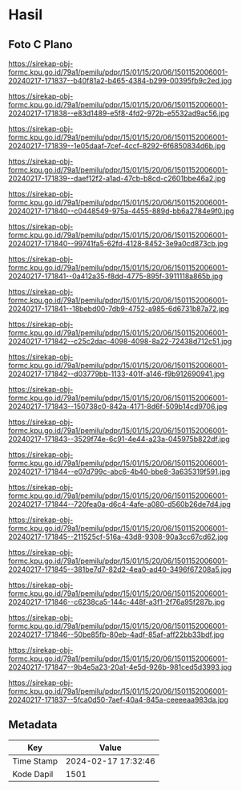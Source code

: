 # Hasil

## Foto C Plano

https://sirekap-obj-formc.kpu.go.id/79a1/pemilu/pdpr/15/01/15/20/06/1501152006001-20240217-171837--b40f81a2-b465-4384-b299-00395fb9c2ed.jpg

https://sirekap-obj-formc.kpu.go.id/79a1/pemilu/pdpr/15/01/15/20/06/1501152006001-20240217-171838--e83d1489-e5f8-4fd2-972b-e5532ad9ac56.jpg

https://sirekap-obj-formc.kpu.go.id/79a1/pemilu/pdpr/15/01/15/20/06/1501152006001-20240217-171839--1e05daaf-7cef-4ccf-8292-6f6850834d6b.jpg

https://sirekap-obj-formc.kpu.go.id/79a1/pemilu/pdpr/15/01/15/20/06/1501152006001-20240217-171839--daef12f2-a1ad-47cb-b8cd-c2601bbe46a2.jpg

https://sirekap-obj-formc.kpu.go.id/79a1/pemilu/pdpr/15/01/15/20/06/1501152006001-20240217-171840--c0448549-975a-4455-889d-bb6a2784e9f0.jpg

https://sirekap-obj-formc.kpu.go.id/79a1/pemilu/pdpr/15/01/15/20/06/1501152006001-20240217-171840--99741fa5-62fd-4128-8452-3e9a0cd873cb.jpg

https://sirekap-obj-formc.kpu.go.id/79a1/pemilu/pdpr/15/01/15/20/06/1501152006001-20240217-171841--0a412a35-f8dd-4775-895f-3911118a865b.jpg

https://sirekap-obj-formc.kpu.go.id/79a1/pemilu/pdpr/15/01/15/20/06/1501152006001-20240217-171841--18bebd00-7db9-4752-a985-6d6731b87a72.jpg

https://sirekap-obj-formc.kpu.go.id/79a1/pemilu/pdpr/15/01/15/20/06/1501152006001-20240217-171842--c25c2dac-4098-4098-8a22-72438d712c51.jpg

https://sirekap-obj-formc.kpu.go.id/79a1/pemilu/pdpr/15/01/15/20/06/1501152006001-20240217-171842--d03779bb-1133-401f-a146-f9b912690941.jpg

https://sirekap-obj-formc.kpu.go.id/79a1/pemilu/pdpr/15/01/15/20/06/1501152006001-20240217-171843--150738c0-842a-4171-8d6f-509b14cd9706.jpg

https://sirekap-obj-formc.kpu.go.id/79a1/pemilu/pdpr/15/01/15/20/06/1501152006001-20240217-171843--3529f74e-6c91-4e44-a23a-045975b822df.jpg

https://sirekap-obj-formc.kpu.go.id/79a1/pemilu/pdpr/15/01/15/20/06/1501152006001-20240217-171844--e07d799c-abc6-4b40-bbe8-3a635319f591.jpg

https://sirekap-obj-formc.kpu.go.id/79a1/pemilu/pdpr/15/01/15/20/06/1501152006001-20240217-171844--720fea0a-d6c4-4afe-a080-d560b26de7d4.jpg

https://sirekap-obj-formc.kpu.go.id/79a1/pemilu/pdpr/15/01/15/20/06/1501152006001-20240217-171845--211525cf-516a-43d8-9308-90a3cc67cd62.jpg

https://sirekap-obj-formc.kpu.go.id/79a1/pemilu/pdpr/15/01/15/20/06/1501152006001-20240217-171845--381be7d7-82d2-4ea0-ad40-3496f67208a5.jpg

https://sirekap-obj-formc.kpu.go.id/79a1/pemilu/pdpr/15/01/15/20/06/1501152006001-20240217-171846--c6238ca5-144c-448f-a3f1-2f76a95f287b.jpg

https://sirekap-obj-formc.kpu.go.id/79a1/pemilu/pdpr/15/01/15/20/06/1501152006001-20240217-171846--50be85fb-80eb-4adf-85af-aff22bb33bdf.jpg

https://sirekap-obj-formc.kpu.go.id/79a1/pemilu/pdpr/15/01/15/20/06/1501152006001-20240217-171847--9b4e5a23-20a1-4e5d-926b-981ced5d3993.jpg

https://sirekap-obj-formc.kpu.go.id/79a1/pemilu/pdpr/15/01/15/20/06/1501152006001-20240217-171837--5fca0d50-7aef-40a4-845a-ceeeeaa983da.jpg


## Metadata

| Key        | Value               |
| ---------- | ------------------- |
| Time Stamp | 2024-02-17 17:32:46 |
| Kode Dapil | 1501                |




